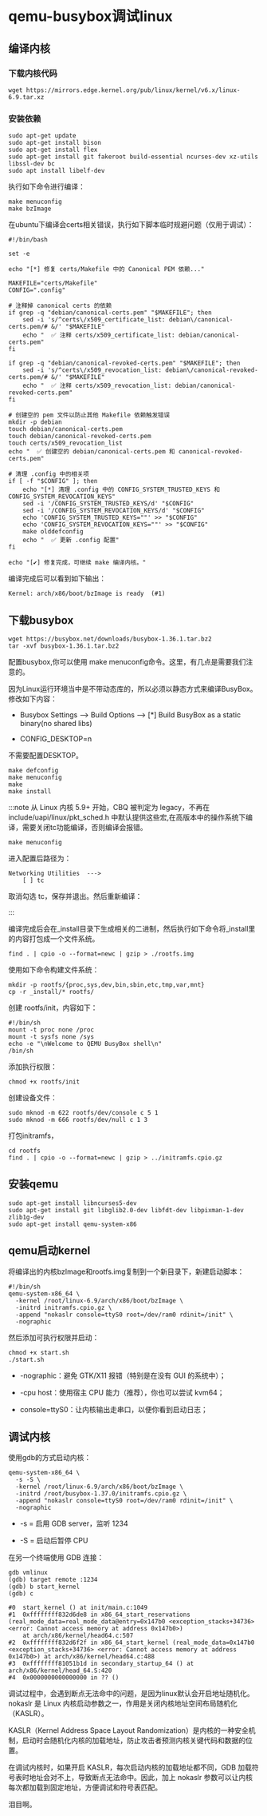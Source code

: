 # qemu-busybox调试linux

## 编译内核

### 下载内核代码

```shell
wget https://mirrors.edge.kernel.org/pub/linux/kernel/v6.x/linux-6.9.tar.xz
```

### 安装依赖

```shell
sudo apt-get update
sudo apt-get install bison
sudo apt-get install flex
sudo apt-get install git fakeroot build-essential ncurses-dev xz-utils libssl-dev bc
sudo apt install libelf-dev
```

执行如下命令进行编译：

```shell
make menuconfig
make bzImage
```

在ubuntu下编译会certs相关错误，执行如下脚本临时规避问题（仅用于调试）：

```shell
#!/bin/bash

set -e

echo "[*] 修复 certs/Makefile 中的 Canonical PEM 依赖..."

MAKEFILE="certs/Makefile"
CONFIG=".config"

# 注释掉 canonical certs 的依赖
if grep -q "debian/canonical-certs.pem" "$MAKEFILE"; then
    sed -i 's/^certs\/x509_certificate_list: debian\/canonical-certs.pem/# &/' "$MAKEFILE"
    echo "  ✅ 注释 certs/x509_certificate_list: debian/canonical-certs.pem"
fi

if grep -q "debian/canonical-revoked-certs.pem" "$MAKEFILE"; then
    sed -i 's/^certs\/x509_revocation_list: debian\/canonical-revoked-certs.pem/# &/' "$MAKEFILE"
    echo "  ✅ 注释 certs/x509_revocation_list: debian/canonical-revoked-certs.pem"
fi

# 创建空的 pem 文件以防止其他 Makefile 依赖触发错误
mkdir -p debian
touch debian/canonical-certs.pem
touch debian/canonical-revoked-certs.pem
touch certs/x509_revocation_list
echo "  ✅ 创建空的 debian/canonical-certs.pem 和 canonical-revoked-certs.pem"

# 清理 .config 中的相关项
if [ -f "$CONFIG" ]; then
    echo "[*] 清理 .config 中的 CONFIG_SYSTEM_TRUSTED_KEYS 和 CONFIG_SYSTEM_REVOCATION_KEYS"
    sed -i '/CONFIG_SYSTEM_TRUSTED_KEYS/d' "$CONFIG"
    sed -i '/CONFIG_SYSTEM_REVOCATION_KEYS/d' "$CONFIG"
    echo 'CONFIG_SYSTEM_TRUSTED_KEYS=""' >> "$CONFIG"
    echo 'CONFIG_SYSTEM_REVOCATION_KEYS=""' >> "$CONFIG"
    make olddefconfig
    echo "  ✅ 更新 .config 配置"
fi

echo "[✔] 修复完成，可继续 make 编译内核。"
```

编译完成后可以看到如下输出：

```shell
Kernel: arch/x86/boot/bzImage is ready  (#1)
```


## 下载busybox

```shell
wget https://busybox.net/downloads/busybox-1.36.1.tar.bz2
tar -xvf busybox-1.36.1.tar.bz2
```

配置busybox,你可以使用 make menuconfig命令。这里，有几点是需要我们注意的。

因为Linux运行环境当中是不带动态库的，所以必须以静态方式来编译BusyBox。修改如下内容：

- Busybox Settings —> Build Options —> [*] Build BusyBox as a static binary(no shared libs)

- CONFIG_DESKTOP=n

不需要配置DESKTOP。

```shell
make defconfig
make menuconfig
make 
make install
```

:::note
从 Linux 内核 5.9+ 开始，CBQ 被判定为 legacy，不再在 include/uapi/linux/pkt_sched.h 中默认提供这些宏,在高版本中的操作系统下编译，需要关闭tc功能编译，否则编译会报错。

```
make menuconfig
```
进入配置后路径为：

```
Networking Utilities  --->
    [ ] tc
```
取消勾选 tc，保存并退出。然后重新编译：

:::


编译完成后会在_install目录下生成相关的二进制，然后执行如下命令将_install里的内容打包成一个文件系统。

```shell
find . | cpio -o --format=newc | gzip > ./rootfs.img
```

使用如下命令构建文件系统：

```shell
mkdir -p rootfs/{proc,sys,dev,bin,sbin,etc,tmp,var,mnt}
cp -r _install/* rootfs/
```

创建 rootfs/init，内容如下：

```shell
#!/bin/sh
mount -t proc none /proc
mount -t sysfs none /sys
echo -e "\nWelcome to QEMU BusyBox shell\n"
/bin/sh
```

添加执行权限：

```shell
chmod +x rootfs/init
```

创建设备文件：

```shell
sudo mknod -m 622 rootfs/dev/console c 5 1
sudo mknod -m 666 rootfs/dev/null c 1 3
```

打包initramfs，

```shell
cd rootfs
find . | cpio -o --format=newc | gzip > ../initramfs.cpio.gz
```


## 安装qemu

```shell
sudo apt-get install libncurses5-dev
sudo apt-get install git libglib2.0-dev libfdt-dev libpixman-1-dev zlib1g-dev
sudo apt-get install qemu-system-x86
```

## qemu启动kernel

将编译出的内核bzImage和rootfs.img复制到一个新目录下，新建启动脚本：

```shell
#!/bin/sh
qemu-system-x86_64 \
  -kernel /root/linux-6.9/arch/x86/boot/bzImage \
  -initrd initramfs.cpio.gz \
  -append "nokaslr console=ttyS0 root=/dev/ram0 rdinit=/init" \
  -nographic
```

然后添加可执行权限并启动：

```shell
chmod +x start.sh
./start.sh
```

- -nographic：避免 GTK/X11 报错（特别是在没有 GUI 的系统中）；

- -cpu host：使用宿主 CPU 能力（推荐），你也可以尝试 kvm64；

- console=ttyS0：让内核输出走串口，以便你看到启动日志；

##  调试内核

使用gdb的方式启动内核：

```shell
qemu-system-x86_64 \
  -s -S \
  -kernel /root/linux-6.9/arch/x86/boot/bzImage \
  -initrd /root/busybox-1.37.0/initramfs.cpio.gz \
  -append "nokaslr console=ttyS0 root=/dev/ram0 rdinit=/init" \
  -nographic
```

- -s = 启用 GDB server，监听 1234

- -S = 启动后暂停 CPU

在另一个终端使用 GDB 连接：

```shell
gdb vmlinux
(gdb) target remote :1234
(gdb) b start_kernel
(gdb) c
```

```shell
#0  start_kernel () at init/main.c:1049
#1  0xffffffff832d6de8 in x86_64_start_reservations (real_mode_data=real_mode_data@entry=0x147b0 <exception_stacks+34736> <error: Cannot access memory at address 0x147b0>)
    at arch/x86/kernel/head64.c:507
#2  0xffffffff832d6f2f in x86_64_start_kernel (real_mode_data=0x147b0 <exception_stacks+34736> <error: Cannot access memory at address 0x147b0>) at arch/x86/kernel/head64.c:488
#3  0xffffffff81051b1d in secondary_startup_64 () at arch/x86/kernel/head_64.S:420
#4  0x0000000000000000 in ?? ()
```

调试过程中，会遇到断点无法命中的问题，是因为linux默认会开启地址随机化。nokaslr 是 Linux 内核启动参数之一，作用是关闭内核地址空间布局随机化（KASLR）。

KASLR（Kernel Address Space Layout Randomization）是内核的一种安全机制，启动时会随机化内核的加载地址，防止攻击者预测内核关键代码和数据的位置。

在调试内核时，如果开启 KASLR，每次启动内核的加载地址都不同，GDB 加载符号表时地址会对不上，导致断点无法命中。因此，加上 nokaslr 参数可以让内核每次都加载到固定地址，方便调试和符号表匹配。

泪目啊。